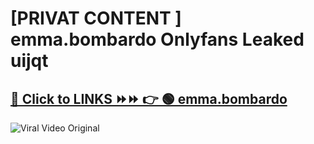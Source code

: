 
 # [PRIVAT CONTENT ] emma.bombardo Onlyfans Leaked uijqt

## <h2><a href="https://clipsfans.com/emma.bombardo&ref=git">🔗 Click to LINKS ⏩⏩ 👉 🟢 emma.bombardo </a></h2>

<a href="https://clipsfans.com/emma.bombardo&ref=git" rel="nofollow" data-target="animated-image.originalLink"><img src="https://i.ibb.co.com/xMMVF88/686577567.gif" alt="Viral Video Original" style="max-width: 100%; display: inline-block;" data-target="animated-image.originalImage"></a>

